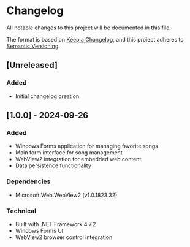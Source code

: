 # Changelog

All notable changes to this project will be documented in this file.

The format is based on [Keep a Changelog](https://keepachangelog.com/en/1.0.0/),
and this project adheres to [Semantic Versioning](https://semver.org/spec/v2.0.0.html).

## [Unreleased]

### Added
- Initial changelog creation

## [1.0.0] - 2024-09-26

### Added
- Windows Forms application for managing favorite songs
- Main form interface for song management
- WebView2 integration for embedded web content
- Data persistence functionality

### Dependencies
- Microsoft.Web.WebView2 (v1.0.1823.32)

### Technical
- Built with .NET Framework 4.7.2
- Windows Forms UI
- WebView2 browser control integration
